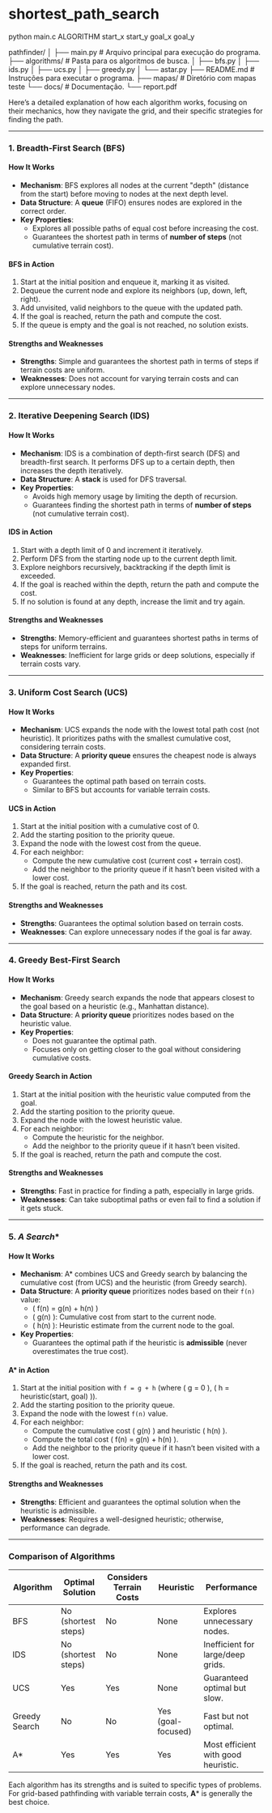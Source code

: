 # shortest_path_search

python main.c ALGORITHM start_x start_y goal_x goal_y

pathfinder/
│
├── main.py               # Arquivo principal para execução do programa.
├── algorithms/           # Pasta para os algoritmos de busca.
│   ├── bfs.py
│   ├── ids.py
│   ├── ucs.py
│   ├── greedy.py
│   └── astar.py
├── README.md             # Instruções para executar o programa.
├── mapas/                # Diretório com mapas teste
└── docs/                 # Documentação.
    └── report.pdf


Here’s a detailed explanation of how each algorithm works, focusing on their mechanics, how they navigate the grid, and their specific strategies for finding the path.

---

### 1. **Breadth-First Search (BFS)**

#### How It Works
- **Mechanism**: BFS explores all nodes at the current "depth" (distance from the start) before moving to nodes at the next depth level.
- **Data Structure**: A **queue** (FIFO) ensures nodes are explored in the correct order.
- **Key Properties**:
  - Explores all possible paths of equal cost before increasing the cost.
  - Guarantees the shortest path in terms of **number of steps** (not cumulative terrain cost).

#### BFS in Action
1. Start at the initial position and enqueue it, marking it as visited.
2. Dequeue the current node and explore its neighbors (up, down, left, right).
3. Add unvisited, valid neighbors to the queue with the updated path.
4. If the goal is reached, return the path and compute the cost.
5. If the queue is empty and the goal is not reached, no solution exists.

#### Strengths and Weaknesses
- **Strengths**: Simple and guarantees the shortest path in terms of steps if terrain costs are uniform.
- **Weaknesses**: Does not account for varying terrain costs and can explore unnecessary nodes.

---

### 2. **Iterative Deepening Search (IDS)**

#### How It Works
- **Mechanism**: IDS is a combination of depth-first search (DFS) and breadth-first search. It performs DFS up to a certain depth, then increases the depth iteratively.
- **Data Structure**: A **stack** is used for DFS traversal.
- **Key Properties**:
  - Avoids high memory usage by limiting the depth of recursion.
  - Guarantees finding the shortest path in terms of **number of steps** (not cumulative terrain cost).

#### IDS in Action
1. Start with a depth limit of 0 and increment it iteratively.
2. Perform DFS from the starting node up to the current depth limit.
3. Explore neighbors recursively, backtracking if the depth limit is exceeded.
4. If the goal is reached within the depth, return the path and compute the cost.
5. If no solution is found at any depth, increase the limit and try again.

#### Strengths and Weaknesses
- **Strengths**: Memory-efficient and guarantees shortest paths in terms of steps for uniform terrains.
- **Weaknesses**: Inefficient for large grids or deep solutions, especially if terrain costs vary.

---

### 3. **Uniform Cost Search (UCS)**

#### How It Works
- **Mechanism**: UCS expands the node with the lowest total path cost (not heuristic). It prioritizes paths with the smallest cumulative cost, considering terrain costs.
- **Data Structure**: A **priority queue** ensures the cheapest node is always expanded first.
- **Key Properties**:
  - Guarantees the optimal path based on terrain costs.
  - Similar to BFS but accounts for variable terrain costs.

#### UCS in Action
1. Start at the initial position with a cumulative cost of 0.
2. Add the starting position to the priority queue.
3. Expand the node with the lowest cost from the queue.
4. For each neighbor:
   - Compute the new cumulative cost (current cost + terrain cost).
   - Add the neighbor to the priority queue if it hasn’t been visited with a lower cost.
5. If the goal is reached, return the path and its cost.

#### Strengths and Weaknesses
- **Strengths**: Guarantees the optimal solution based on terrain costs.
- **Weaknesses**: Can explore unnecessary nodes if the goal is far away.

---

### 4. **Greedy Best-First Search**

#### How It Works
- **Mechanism**: Greedy search expands the node that appears closest to the goal based on a heuristic (e.g., Manhattan distance).
- **Data Structure**: A **priority queue** prioritizes nodes based on the heuristic value.
- **Key Properties**:
  - Does not guarantee the optimal path.
  - Focuses only on getting closer to the goal without considering cumulative costs.

#### Greedy Search in Action
1. Start at the initial position with the heuristic value computed from the goal.
2. Add the starting position to the priority queue.
3. Expand the node with the lowest heuristic value.
4. For each neighbor:
   - Compute the heuristic for the neighbor.
   - Add the neighbor to the priority queue if it hasn’t been visited.
5. If the goal is reached, return the path and compute the cost.

#### Strengths and Weaknesses
- **Strengths**: Fast in practice for finding a path, especially in large grids.
- **Weaknesses**: Can take suboptimal paths or even fail to find a solution if it gets stuck.

---

### 5. **A* Search**

#### How It Works
- **Mechanism**: A* combines UCS and Greedy search by balancing the cumulative cost (from UCS) and the heuristic (from Greedy search).
- **Data Structure**: A **priority queue** prioritizes nodes based on their `f(n)` value:
  - \( f(n) = g(n) + h(n) \)
  - \( g(n) \): Cumulative cost from start to the current node.
  - \( h(n) \): Heuristic estimate from the current node to the goal.
- **Key Properties**:
  - Guarantees the optimal path if the heuristic is **admissible** (never overestimates the true cost).

#### A* in Action
1. Start at the initial position with `f = g + h` (where \( g = 0 \), \( h = heuristic(start, goal) \)).
2. Add the starting position to the priority queue.
3. Expand the node with the lowest `f(n)` value.
4. For each neighbor:
   - Compute the cumulative cost \( g(n) \) and heuristic \( h(n) \).
   - Compute the total cost \( f(n) = g(n) + h(n) \).
   - Add the neighbor to the priority queue if it hasn’t been visited with a lower cost.
5. If the goal is reached, return the path and its cost.

#### Strengths and Weaknesses
- **Strengths**: Efficient and guarantees the optimal solution when the heuristic is admissible.
- **Weaknesses**: Requires a well-designed heuristic; otherwise, performance can degrade.

---

### Comparison of Algorithms

| **Algorithm**        | **Optimal Solution** | **Considers Terrain Costs** | **Heuristic**     | **Performance**                     |
|-----------------------|----------------------|-----------------------------|-------------------|-------------------------------------|
| BFS                  | No (shortest steps)  | No                          | None              | Explores unnecessary nodes.         |
| IDS                  | No (shortest steps)  | No                          | None              | Inefficient for large/deep grids.   |
| UCS                  | Yes                  | Yes                         | None              | Guaranteed optimal but slow.        |
| Greedy Search        | No                  | No                          | Yes (goal-focused)| Fast but not optimal.               |
| A*                   | Yes                  | Yes                         | Yes               | Most efficient with good heuristic. |

Each algorithm has its strengths and is suited to specific types of problems. For grid-based pathfinding with variable terrain costs, **A*** is generally the best choice.

